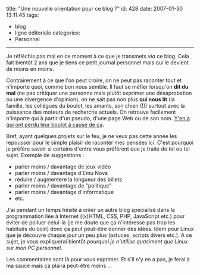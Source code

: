 title: "Une nouvelle orientation pour ce blog ?"
id: 428
date: 2007-01-30 13:11:45
tags: 
- blog
- ligne éditoriale
categories: 
- Personnel
---

Je réfléchis pas mal en ce moment à ce que je transmets _via_ ce blog. Cela fait bientôt 2 ans que je tiens ce petit journal personnel mais qui le devient de moins en moins.

Contrairement à ce que l'on peut croire, on ne peut pas raconter tout et n'importe quoi, comme bon nous semble. Il faut se méfier lorsqu'on **dit du mal** (ne pas critiquer une personne mais plutôt exprimer une désaprobation ou une divergence d'opinion), on ne sait pas non plus **qui nous lit** (la famille, les collègues du boulot, les amants, son chien (!)) surtout avec la puissance des moteurs de recherche actuels. On retrouve facilement n'importe qui à partir d'un pseudo, d'une page Web ou de son nom. [Y'en a qui ont perdu leur boulot à cause de ça](http://maitre.eolas.free.fr/journal/index.php?2006/07/18/404-petite-anglaise-viree-pour-son-blog).
<!--more-->
Bref, ayant quelques projets sur le feu, je ne veux pas cette année les repousser pour le simple plaisir de raconter mes pensées ici. C'est pourquoi je préfère savoir si certains d'entre vous préfèrent que je traite de tel ou tel sujet. Exemple de suggestions :

*   parler moins / davantage de jeux vidéo
*   parler moins / davantage d'Emu Nova
*   réduire / augmentere la longueur des billets
*   parler moins / davantage de "politique"
*   parler moins / davantage d'informatique
*   etc.

J'ai pendant un temps hésité à créer un autre blog spécialisé dans la programmation liée à Internet ((x)HTML, CSS, PHP, JavaScript etc.) pour éviter de polluer celui-là (je me doute que ça n'intéresse pas trop les habitués du coin) donc ça peut peut-être donner des idées. Idem pour Linux que je découvre chaque jour un peu plus (astuces, scripts divers etc.). A ce sujet, je vous expliquerai bientôt _pourquoi je n'utilise quasiment que Linux sur mon PC personnel_.

Les commentaires sont là pour vous exprimer. Et s'il n'y en a pas, je ferai à ma sauce mais ça plaira peut-être moins ...